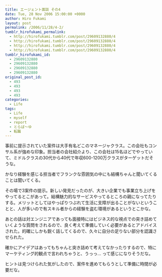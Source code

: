 ```yaml
---
title: エージェント面談 その4
date: Tue, 28 Nov 2006 15:00:00 +0000
author: Hiro Fukami
layout: post
permalink: /2006/11/28/4-2/
tumblr_hirofukami_permalink:
  - http://hirofukami.tumblr.com/post/29609132880/4
  - http://hirofukami.tumblr.com/post/29609132880/4
  - http://hirofukami.tumblr.com/post/29609132880/4
  - http://hirofukami.tumblr.com/post/29609132880/4
tumblr_hirofukami_id:
  - 29609132880
  - 29609132880
  - 29609132880
  - 29609132880
original_post_id:
  - 493
  - 493
  - 493
  - 493
categories:
  - Life
tags:
  - Life
  - myself
  - report
  - とらば～ゆ
  - 転職
---
```

<div class="section">
  <p>
    事前に提示されていた案件は大手有名どこのマネージャクラス。この会社もコンサル系が強めな印象。担当者の会社紹介より、この会社は15名ほどでやっていて、ミドルクラスの30代から40代で年収600-1200万クラスがターゲットだそうな。
  </p>
  
  <p>
    かなり経験を感じる担当者でフランクな雰囲気の中にも結構ちゃんと聞いてくることは聞いてくる。
  </p>
  
  <p>
    その場で3案件の提示。新しい発見だったのが、大きい企業でも事業立ち上げをやってるとこがあって。結構魅力的なサービスやってるところの親になってたりする。メリットとしてはやっぱりつぶれて生活に支障が出ることがないということと、人が多いので有スキル者からの経験を盗む環境があるというとこかな。
  </p>
  
  <p>
    あとの話は対エンジニアであっても面接時にはビジネス的な視点での突き詰めていくような質問をされるので、良く考えて準備していく必要があるとアドバイスされた。的確にしかも鋭く話してくるので、久々に自分の足りない部分を認識させられた。
  </p>
  
  <p>
    確かにアイデアはあってもちゃんと突き詰めて考えてなかったりするので、特にマーケティング的観点で言われちゃうと、うっっ&#8230; って感じになりそうだな。
  </p>
  
  <p>
    ヒントは見つけられた気がしたので、案件を進めてもらうとして準備に時間が必要だな。
  </p>
</div>
